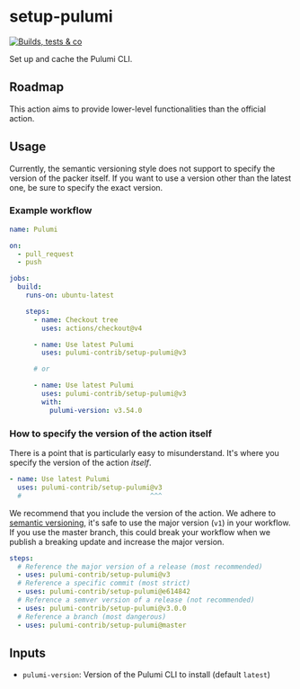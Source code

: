 # setup-pulumi

[![Builds, tests & co](https://github.com/pulumi-contrib/setup-pulumi/actions/workflows/main.yml/badge.svg)](https://github.com/pulumi-contrib/setup-pulumi/actions)

Set up and cache the Pulumi CLI.

## Roadmap

This action aims to provide lower-level functionalities than the official
action.

## Usage

Currently, the semantic versioning style does not support to specify the version
of the packer itself. ​If you want to use a version other than the latest one,
be sure to specify the exact version.

### Example workflow

```yml
name: Pulumi

on:
  - pull_request
  - push

jobs:
  build:
    runs-on: ubuntu-latest

    steps:
      - name: Checkout tree
        uses: actions/checkout@v4

      - name: Use latest Pulumi
        uses: pulumi-contrib/setup-pulumi@v3

      # or

      - name: Use latest Pulumi
        uses: pulumi-contrib/setup-pulumi@v3
        with:
          pulumi-version: v3.54.0
```

### ​How to specify the version of the action itself

There is a point that is particularly easy to misunderstand. It's where you
specify the version of the action _itself_.

```yml
- name: Use latest Pulumi
  uses: pulumi-contrib/setup-pulumi@v3
  #                                ^^^
```

We recommend that you include the version of the action. We adhere to
[semantic versioning](https://semver.org), it's safe to use the major version
(`v1`) in your workflow. If you use the master branch, this could break your
workflow when we publish a breaking update and increase the major version.

```yml
steps:
  # Reference the major version of a release (most recommended)
  - uses: pulumi-contrib/setup-pulumi@v3
  # Reference a specific commit (most strict)
  - uses: pulumi-contrib/setup-pulumi@e614842
  # Reference a semver version of a release (not recommended)
  - uses: pulumi-contrib/setup-pulumi@v3.0.0
  # Reference a branch (most dangerous)
  - uses: pulumi-contrib/setup-pulumi@master
```

## Inputs

- `pulumi-version`: Version of the Pulumi CLI to install (default `latest`)
